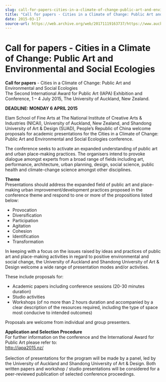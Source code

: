 ```yaml
---
slug: call-for-papers-cities-in-a-climate-of-change-public-art-and-environmental-and-social-ecologies
title: "Call for papers - Cities in a Climate of Change: Public Art and Environmental and Social Ecologies"
date: 2015-03-17
source-url: https://web.archive.org/web/20171119163737/https://www.auckland.ac.nz/en/about/news-events-and-notices/notices/notices-2015/cities-in-a-climate-of-change--public-art-and-environmental-and-.html
---
```

Call for papers - Cities in a Climate of Change: Public Art and Environmental and Social Ecologies
==================================================================================================

**Call for papers** - Cities in a Climate of Change: Public Art and Environmental and Social Ecologies  
The Second International Award for Public Art (IAPA) Exhibition and Conference, 1 – 4 July 2015, The University of Auckland, New Zealand.  
  
**DEADLINE: MONDAY 6 APRIL 2015**  
  
Elam School of Fine Arts at The National Institute of Creative Arts & Industries (NICAI), University of Auckland, New Zealand, and Shandong University of Art & Design (SUAD), People’s Republic of China welcome proposals for academic presentations for the Cities in a Climate of Change: Public Art and Environmental and Social Ecologies conference.  
  
The conference seeks to activate an expanded understanding of public art and urban place-making practices. The organisers intend to provoke dialogue amongst experts from a broad range of fields including art, performance, architecture, urban planning, design, social science, public health and climate-change science amongst other disciplines.  
  
**Theme**  
Presentations should address the expanded field of public art and place-making urban improvement/development practices proposed in the conference theme and respond to one or more of the propositions listed below:

*   Provocation
*   Diversification
*   Participation
*   Agitation
*   Cohesion
*   Identification
*   Transformation

In keeping with a focus on the issues raised by ideas and practices of public art and place-making activities in regard to positive environmental and social change, the University of Auckland and Shandong University of Art & Design welcome a wide range of presentation modes and/or activities.

These include proposals for:

*   Academic papers including conference sessions (20-30 minutes duration)
*   Studio activities
*   Workshops (of no more than 2 hours duration and accompanied by a clear description of the resources required, including the type of space most conducive to intended outcomes)

Proposals are welcome from individual and group presenters.  
  
**Application and Selection Procedure**  
For further information on the conference and the International Award for Public Art please refer to:  
[http://iapa2015.nz/  
](http://iapa2015.nz/)  
Selection of presentations for the program will be made by a panel, led by the University of Auckland and Shandong University of Art & Design. Both written papers and workshop / studio presentations will be considered for a peer-reviewed publication of selected conference proceedings.